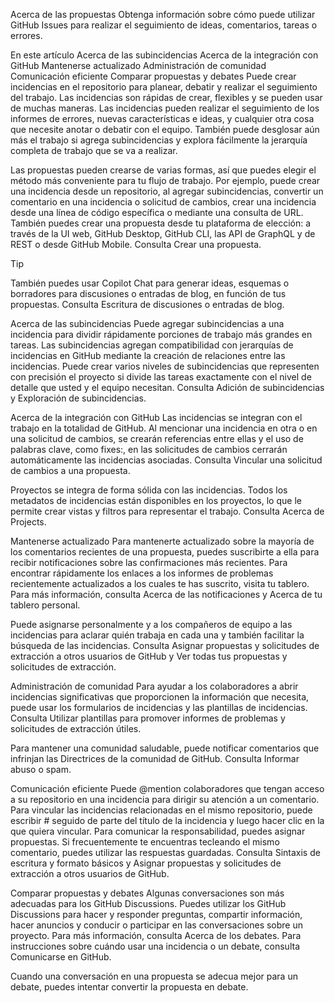 Acerca de las propuestas
Obtenga información sobre cómo puede utilizar GitHub Issues para realizar el seguimiento de ideas, comentarios, tareas o errores.

En este artículo
Acerca de las subincidencias
Acerca de la integración con GitHub
Mantenerse actualizado
Administración de comunidad
Comunicación eficiente
Comparar propuestas y debates
Puede crear incidencias en el repositorio para planear, debatir y realizar el seguimiento del trabajo. Las incidencias son rápidas de crear, flexibles y se pueden usar de muchas maneras. Las incidencias pueden realizar el seguimiento de los informes de errores, nuevas características e ideas, y cualquier otra cosa que necesite anotar o debatir con el equipo. También puede desglosar aún más el trabajo si agrega subincidencias y explora fácilmente la jerarquía completa de trabajo que se va a realizar.

Las propuestas pueden crearse de varias formas, así que puedes elegir el método más conveniente para tu flujo de trabajo. Por ejemplo, puede crear una incidencia desde un repositorio, al agregar subincidencias, convertir un comentario en una incidencia o solicitud de cambios, crear una incidencia desde una línea de código específica o mediante una consulta de URL. También puedes crear una propuesta desde tu plataforma de elección: a través de la UI web, GitHub Desktop, GitHub CLI, las API de GraphQL y de REST o desde GitHub Mobile. Consulta Crear una propuesta.

Tip

También puedes usar Copilot Chat para generar ideas, esquemas o borradores para discusiones o entradas de blog, en función de tus propuestas. Consulta Escritura de discusiones o entradas de blog.

Acerca de las subincidencias
Puede agregar subincidencias a una incidencia para dividir rápidamente porciones de trabajo más grandes en tareas. Las subincidencias agregan compatibilidad con jerarquías de incidencias en GitHub mediante la creación de relaciones entre las incidencias. Puede crear varios niveles de subincidencias que representen con precisión el proyecto si divide las tareas exactamente con el nivel de detalle que usted y el equipo necesitan. Consulta Adición de subincidencias y Exploración de subincidencias.

Acerca de la integración con GitHub
Las incidencias se integran con el trabajo en la totalidad de GitHub. Al mencionar una incidencia en otra o en una solicitud de cambios, se crearán referencias entre ellas y el uso de palabras clave, como fixes:, en las solicitudes de cambios cerrarán automáticamente las incidencias asociadas. Consulta Vincular una solicitud de cambios a una propuesta.

Proyectos se integra de forma sólida con las incidencias. Todos los metadatos de incidencias están disponibles en los proyectos, lo que le permite crear vistas y filtros para representar el trabajo. Consulta Acerca de Projects.

Mantenerse actualizado
Para mantenerte actualizado sobre la mayoría de los comentarios recientes de una propuesta, puedes suscribirte a ella para recibir notificaciones sobre las confirmaciones más recientes. Para encontrar rápidamente los enlaces a los informes de problemas recientemente actualizados a los cuales te has suscrito, visita tu tablero. Para más información, consulta Acerca de las notificaciones y Acerca de tu tablero personal.

Puede asignarse personalmente y a los compañeros de equipo a las incidencias para aclarar quién trabaja en cada una y también facilitar la búsqueda de las incidencias. Consulta Asignar propuestas y solicitudes de extracción a otros usuarios de GitHub y Ver todas tus propuestas y solicitudes de extracción.

Administración de comunidad
Para ayudar a los colaboradores a abrir incidencias significativas que proporcionen la información que necesita, puede usar los formularios de incidencias y las plantillas de incidencias. Consulta Utilizar plantillas para promover informes de problemas y solicitudes de extracción útiles.

Para mantener una comunidad saludable, puede notificar comentarios que infrinjan las Directrices de la comunidad de GitHub. Consulta Informar abuso o spam.

Comunicación eficiente
Puede @mention colaboradores que tengan acceso a su repositorio en una incidencia para dirigir su atención a un comentario. Para vincular las incidencias relacionadas en el mismo repositorio, puede escribir # seguido de parte del título de la incidencia y luego hacer clic en la que quiera vincular. Para comunicar la responsabilidad, puedes asignar propuestas. Si frecuentemente te encuentras tecleando el mismo comentario, puedes utilizar las respuestas guardadas. Consulta Sintaxis de escritura y formato básicos y Asignar propuestas y solicitudes de extracción a otros usuarios de GitHub.

Comparar propuestas y debates
Algunas conversaciones son más adecuadas para los GitHub Discussions. Puedes utilizar los GitHub Discussions para hacer y responder preguntas, compartir información, hacer anuncios y conducir o participar en las conversaciones sobre un proyecto. Para más información, consulta Acerca de los debates. Para instrucciones sobre cuándo usar una incidencia o un debate, consulta Comunicarse en GitHub.

Cuando una conversación en una propuesta se adecua mejor para un debate, puedes intentar convertir la propuesta en debate.

